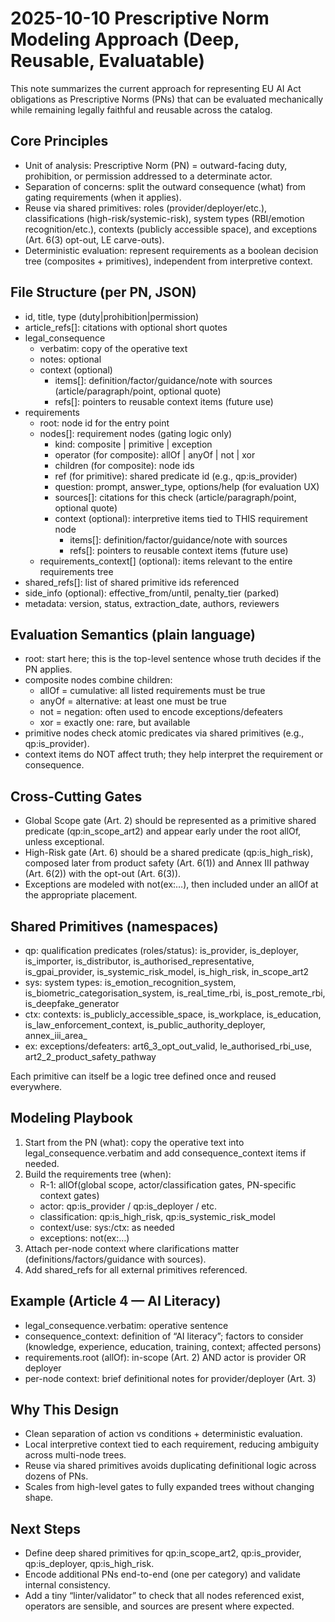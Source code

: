 # 2025-10-10 Prescriptive Norm Modeling Approach (Deep, Reusable, Evaluatable)

This note summarizes the current approach for representing EU AI Act obligations as Prescriptive Norms (PNs) that can be evaluated mechanically while remaining legally faithful and reusable across the catalog.

## Core Principles

- Unit of analysis: Prescriptive Norm (PN) = outward-facing duty, prohibition, or permission addressed to a determinate actor.
- Separation of concerns: split the outward consequence (what) from gating requirements (when it applies).
- Reuse via shared primitives: roles (provider/deployer/etc.), classifications (high-risk/systemic-risk), system types (RBI/emotion recognition/etc.), contexts (publicly accessible space), and exceptions (Art. 6(3) opt-out, LE carve-outs).
- Deterministic evaluation: represent requirements as a boolean decision tree (composites + primitives), independent from interpretive context.

## File Structure (per PN, JSON)

- id, title, type (duty|prohibition|permission)
- article_refs[]: citations with optional short quotes
- legal_consequence
  - verbatim: copy of the operative text
  - notes: optional
  - context (optional)
    - items[]: definition/factor/guidance/note with sources (article/paragraph/point, optional quote)
    - refs[]: pointers to reusable context items (future use)
- requirements
  - root: node id for the entry point
  - nodes[]: requirement nodes (gating logic only)
    - kind: composite | primitive | exception
    - operator (for composite): allOf | anyOf | not | xor
    - children (for composite): node ids
    - ref (for primitive): shared predicate id (e.g., qp:is_provider)
    - question: prompt, answer_type, options/help (for evaluation UX)
    - sources[]: citations for this check (article/paragraph/point, optional quote)
    - context (optional): interpretive items tied to THIS requirement node
      - items[]: definition/factor/guidance/note with sources
      - refs[]: pointers to reusable context items (future use)
  - requirements_context[] (optional): items relevant to the entire requirements tree
- shared_refs[]: list of shared primitive ids referenced
- side_info (optional): effective_from/until, penalty_tier (parked)
- metadata: version, status, extraction_date, authors, reviewers

## Evaluation Semantics (plain language)

- root: start here; this is the top-level sentence whose truth decides if the PN applies.
- composite nodes combine children:
  - allOf = cumulative: all listed requirements must be true
  - anyOf = alternative: at least one must be true
  - not = negation: often used to encode exceptions/defeaters
  - xor = exactly one: rare, but available
- primitive nodes check atomic predicates via shared primitives (e.g., qp:is_provider).
- context items do NOT affect truth; they help interpret the requirement or consequence.

## Cross-Cutting Gates

- Global Scope gate (Art. 2) should be represented as a primitive shared predicate (qp:in_scope_art2) and appear early under the root allOf, unless exceptional.
- High-Risk gate (Art. 6) should be a shared predicate (qp:is_high_risk), composed later from product safety (Art. 6(1)) and Annex III pathway (Art. 6(2)) with the opt-out (Art. 6(3)).
- Exceptions are modeled with not(ex:…), then included under an allOf at the appropriate placement.

## Shared Primitives (namespaces)

- qp: qualification predicates (roles/status): is_provider, is_deployer, is_importer, is_distributor, is_authorised_representative, is_gpai_provider, is_systemic_risk_model, is_high_risk, in_scope_art2
- sys: system types: is_emotion_recognition_system, is_biometric_categorisation_system, is_real_time_rbi, is_post_remote_rbi, is_deepfake_generator
- ctx: contexts: is_publicly_accessible_space, is_workplace, is_education, is_law_enforcement_context, is_public_authority_deployer, annex_iii_area_<n>
- ex: exceptions/defeaters: art6_3_opt_out_valid, le_authorised_rbi_use, art2_2_product_safety_pathway

Each primitive can itself be a logic tree defined once and reused everywhere.

## Modeling Playbook

1) Start from the PN (what): copy the operative text into legal_consequence.verbatim and add consequence_context items if needed.
2) Build the requirements tree (when):
   - R-1: allOf(global scope, actor/classification gates, PN-specific context gates)
   - actor: qp:is_provider / qp:is_deployer / etc.
   - classification: qp:is_high_risk, qp:is_systemic_risk_model
   - context/use: sys:/ctx: as needed
   - exceptions: not(ex:…)
3) Attach per-node context where clarifications matter (definitions/factors/guidance with sources).
4) Add shared_refs for all external primitives referenced.

## Example (Article 4 — AI Literacy)

- legal_consequence.verbatim: operative sentence
- consequence_context: definition of “AI literacy”; factors to consider (knowledge, experience, education, training, context; affected persons)
- requirements.root (allOf): in-scope (Art. 2) AND actor is provider OR deployer
- per-node context: brief definitional notes for provider/deployer (Art. 3)

## Why This Design

- Clean separation of action vs conditions + deterministic evaluation.
- Local interpretive context tied to each requirement, reducing ambiguity across multi-node trees.
- Reuse via shared primitives avoids duplicating definitional logic across dozens of PNs.
- Scales from high-level gates to fully expanded trees without changing shape.

## Next Steps

- Define deep shared primitives for qp:in_scope_art2, qp:is_provider, qp:is_deployer, qp:is_high_risk.
- Encode additional PNs end-to-end (one per category) and validate internal consistency.
- Add a tiny “linter/validator” to check that all nodes referenced exist, operators are sensible, and sources are present where expected.

